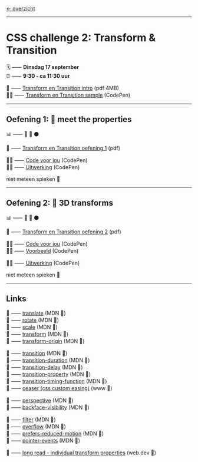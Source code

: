 [← overzicht](CHALLENGES.md)

---

# CSS challenge 2: Transform & Transition

🗓️ ⸺ **Dinsdag 17 september**  
⏰ ⸺ **9:30 - ca 11:30 uur**  

📗 ⸺
<a href="pres/FDND-2425-CSSchallenge2-transform-transition-intro.pdf" target="_blank" rel="noopener noreferrer">Transform en Transition intro</a> 
(pdf 4MB)  
🧑‍💻 ⸺
<a href="https://codepen.io/shooft/pen/XWLGQYz" target="_blank" rel="noopener noreferrer">Transform en Transition sample</a> 
(CodePen)  

---

## Oefening 1: 🤝 meet the properties

📊 ⸺ 🔵 🔴 ⚫️

📙 ⸺ 
<a href="pres/FDND-2425-CSSchallenge2-transform-transition-oefening1.pdf" target="_blank" rel="noopener noreferrer">Transform en Transition oefening 1</a> 
(pdf)

🧑‍💻 ⸺
<a href="https://codepen.io/shooft/pen/WNqmBKd" target="_blank" rel="noopener noreferrer">Code voor jou</a>
(CodePen)  
🧑‍💻 ⸺
<a href="https://codepen.io/shooft/pen/OJeqYwm" target="_blank" rel="noopener noreferrer">Uitwerking</a>
(CodePen)

niet meteen spieken 🫣  

---

## Oefening 2: 🧊 3D transforms

📊 ⸺ 🔵 🔴 ⚫️

📙 ⸺ 
<a href="pres/FDND-2425-CSSchallenge2-transform-transition-oefening2.pdf" target="_blank" rel="noopener noreferrer">Transform en Transition oefening 2</a> 
(pdf)  

🧑‍💻 ⸺
<a href="https://codepen.io/shooft/pen/xxoBNBK" target="_blank" rel="noopener noreferrer">Code voor jou</a>
(CodePen)  
🧑‍💻 ⸺
<a href="https://codepen.io/shooft/live/zYVbQeQ" target="_blank" rel="noopener noreferrer">Voorbeeld</a>
(CodePen)  

🧑‍💻 ⸺
<a href="https://codepen.io/shooft/pen/zYVbQeQ" target="_blank" rel="noopener noreferrer">Uitwerking</a>
(CodePen)  

niet meteen spieken 🫣  

---
 
## Links
🎯 ⸺ [translate](https://developer.mozilla.org/en-US/docs/Web/CSS/translate) (MDN 🦊)  
🎯 ⸺ [rotate](https://developer.mozilla.org/en-US/docs/Web/CSS/rotate) (MDN 🦊)  
🎯 ⸺ [scale](https://developer.mozilla.org/en-US/docs/Web/CSS/scale) (MDN 🦊)  
🎯 ⸺ [transform](https://developer.mozilla.org/en-US/docs/Web/CSS/transform) (MDN 🦊)  
🎯 ⸺ [transform-origin](https://developer.mozilla.org/en-US/docs/Web/CSS/transform-origin) (MDN 🦊)  

🎯 ⸺ [transition](https://developer.mozilla.org/en-US/docs/Web/CSS/transition) (MDN 🦊)  
🎯 ⸺ [transition-duration](https://developer.mozilla.org/en-US/docs/Web/CSS/transition-duration) (MDN 🦊)  
🎯 ⸺ [transition-delay](https://developer.mozilla.org/en-US/docs/Web/CSS/transition-delay) (MDN 🦊)  
🎯 ⸺ [transition-property](https://developer.mozilla.org/en-US/docs/Web/CSS/transition-property) (MDN 🦊)  
🎯 ⸺ [transition-timing-function](https://developer.mozilla.org/en-US/docs/Web/CSS/transition-timing-function) (MDN 🦊)  
🎯 ⸺ [ceaser (css custom easing)](https://matthewlein.com/tools/ceaser) (www 👑)  

🎯 ⸺ [perspective](https://developer.mozilla.org/en-US/docs/Web/CSS/perspective) (MDN 🦊)  
🎯 ⸺ [backface-visibility](https://developer.mozilla.org/en-US/docs/Web/CSS/backface-visibility) (MDN 🦊)  

🎯 ⸺ [filter](https://developer.mozilla.org/en-US/docs/Web/CSS/filter) (MDN 🦊)  
🎯 ⸺ [overflow](https://developer.mozilla.org/en-US/docs/Web/CSS/overflow) (MDN 🦊)  
🎯 ⸺ [prefers-reduced-motion](https://developer.mozilla.org/en-US/docs/Web/CSS/@media/prefers-reduced-motion) (MDN 🦊)  
🎯 ⸺ [pointer-events](https://developer.mozilla.org/en-US/docs/Web/CSS/pointer-events) (MDN 🦊)  

🎯 ⸺ [long read - individual transform properties](https://web.dev/articles/css-individual-transform-properties) (web.dev 🦖)  